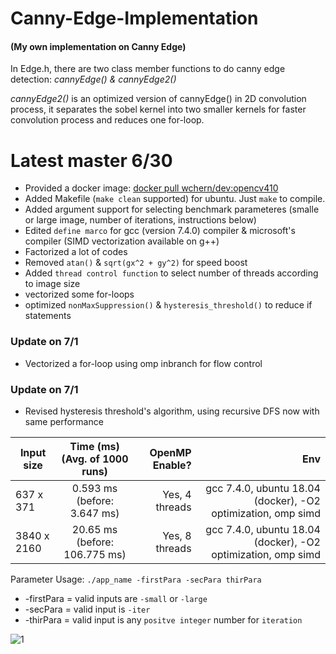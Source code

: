# Canny-Edge-Implementation
#### (My own implementation on Canny Edge)

In Edge.h, there are two class member functions to do canny edge detection: *cannyEdge() & cannyEdge2()*

*cannyEdge2()* is an optimized version of cannyEdge() in 2D convolution process, it separates the sobel kernel into two smaller kernels for faster convolution process and reduces one for-loop.

# Latest master 6/30
- Provided a docker image: [docker pull wchern/dev:opencv410](https://cloud.docker.com/u/wchern/repository/docker/wchern/dev)
- Added Makefile (`make clean` supported) for ubuntu. Just `make` to compile.
- Added argument support for selecting benchmark parameteres (smalle or large image, number of iterations, instructions below)
- Edited `define marco` for gcc (version 7.4.0) compiler & microsoft's compiler (SIMD vectorization available on g++)
- Factorized a lot of codes
- Removed `atan()` & `sqrt(gx^2 + gy^2)` for speed boost
- Added `thread control function` to select number of threads according to image size
- vectorized some for-loops
- optimized `nonMaxSuppression()` & `hysteresis_threshold()` to reduce if statements </br>
### Update on 7/1 </br>
- Vectorized a for-loop using omp inbranch for flow control </br>
### Update on 7/1 </br>
- Revised hysteresis threshold's algorithm, using recursive DFS now with same performance

| Input size    |  Time (ms) (Avg. of 1000 runs)   | OpenMP Enable?  | Env |
| ------------- |:-------------:| -----:|----------:|
| 637 x 371     |   0.593 ms (before: 3.647 ms)     | Yes, 4 threads | gcc 7.4.0, ubuntu 18.04 (docker), -O2 optimization, omp simd   |
| 3840 x 2160   |  20.65 ms (before: 106.775 ms)  |   Yes, 8 threads |gcc 7.4.0, ubuntu 18.04 (docker), -O2 optimization, omp simd |



Parameter Usage: `./app_name -firstPara -secPara thirPara` </br>
- -firstPara = valid inputs are `-small` or `-large` </br>
- -secPara = valid input is `-iter` </br>
- -thirPara = valid input is any `positve integer` number for `iteration` </br>

![1](https://user-images.githubusercontent.com/40074617/60336360-b3c93280-99d2-11e9-92cc-212a8ee19e89.PNG)



